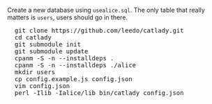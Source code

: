 Create a new database using `usealice.sql`. The only table
that really matters is `users`, users should go in there.

<pre>
  git clone https://github.com/leedo/catlady.git
  cd catlady
  git submodule init
  git submodule update
  cpanm -S -n --installdeps .
  cpanm -S -n --installdeps ./alice
  mkdir users
  cp config.example.js config.json
  vim config.json
  perl -Ilib -Ialice/lib bin/catlady config.json
</pre>
